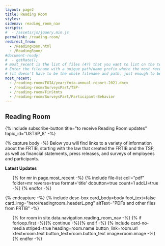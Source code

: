 ```yaml
---
layout: page2
title: Reading Room
styles:
sidenav: reading_room_nav
scripts:
#  - /assets/js/jquery.min.js
permalink: /reading-room/
redirect_from:
  - /ReadingRoom.html
  - /ReadingRoom/
#document-ready:
#  - getRate();
# most_recent is the list of files (4?) that you want to list on the top of the page.
# Enter the filename with a unique path/name prefix where the most recent file was added
# (it doesn't have to be the whole filename and path, just enough to be unique for the file you just added)
most_recent:
  - /reading-room/FOIA/year/foia-annual-report-2021.docx
  - /reading-room/SurveysPart/TSP-
  - /reading-room/FinStmts
  - /reading-room/SurveysPart/Participant-Behavior
---
```


## Reading Room

{% include subscribe-button title="to receive Reading Room updates" topic_id="USTSP_8" -%}
<br>

{% capture body -%}
Below you will find links to a variety of information about the FRTIB, starting with the law that created the FRTIB and the TSP, as well as financial statements, press releases, and surveys of employees and participants.

__Latest Updates__

<ul>
{% for mr in page.most_recent -%}
{% include file-list coll="pdf" folder=mr reverse=true format='title' dobutton=true count=1 addLI=true -%}
{% endfor -%}
</ul>
{% endcapture -%}
{% include desc-box card_body=body foot_text=false
      card_img="hero/readingroom_headerL.png" altText="PDFs and other files from FRTIB" -%}


<!-- cards starts here -->
<ul class="usa-card-group">
{% for room in site.data.navigation.reading_room_nav -%}
{% if forloop.first -%}{% continue -%}{% endif -%}
{% include card-no-media striped=true heading=room.name button_link=room.url
      xtext=room.text button_text=room.button_text image=room.image -%}
{% endfor -%}
</ul>
<!-- end of cards -->

<!-- CONTENT END -->
